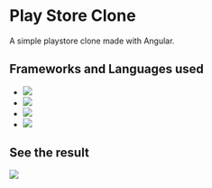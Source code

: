 # Play Store Clone

A simple playstore clone made with Angular.

## Frameworks and Languages used

* <img src="https://img.shields.io/badge/Angular-DD0031?style=for-the-badge&logo=angular&logoColor=white"/>
* <img src="https://img.shields.io/badge/TypeScript-007ACC?style=for-the-badge&logo=typescript&logoColor=white"/>
* <img src="https://img.shields.io/badge/HTML5-E34F26?style=for-the-badge&logo=html5&logoColor=white"/>
* <img src="https://img.shields.io/badge/CSS3-1572B6?style=for-the-badge&logo=css3&logoColor=white"/>

## See the result

<a href="https://play-store-clone.vercel.app/" target="_blank">
  <img src="https://img.shields.io/badge/Vercel-000000?style=for-the-badge&logo=vercel&logoColor=white"/>
<a/>
